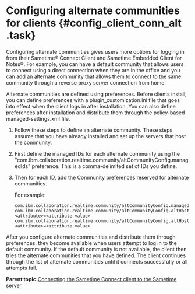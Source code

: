 # Configuring alternate communities for clients {#config_client_conn_alt .task}

Configuring alternate communities gives users more options for logging in from their Sametime® Connect Client and Sametime Embedded Client for Notes®. For example, you can have a default community that allows users to connect using a direct connection when they are in the office and you can add an alternate community that allows them to connect to the same community through a reverse proxy server connection from home.

Alternate communities are defined using preferences. Before clients install, you can define preferences with a plugin\_customization.ini file that goes into effect when the client logs in after installation. You can also define preferences after installation and distribute them through the policy-based managed-settings.xml file.

1.  Follow these steps to define an alternate community. These steps assume that you have already installed and set up the servers that host the community.
2.  First define the managed IDs for each alternate community using the "com.ibm.collaboration.realtime.community/altCommunityConfig.managedIds" preference. This is a comma-delimited set of IDs you define.

3.  Then for each ID, add the Community preferences reserved for alternate communities.

    For example:

    ```
    com.ibm.collaboration.realtime.community/altCommunityConfig.managedIds=altHost1,altHost2
    com.ibm.collaboration.realtime.community/altCommunityConfig.altHost1.<attribute>=<attribute value>
    com.ibm.collaboration.realtime.community/altCommunityConfig.altHost2.<attribute>=<attribute value>
    ```


After you configure alternate communities and distribute them through preferences, they become available when users attempt to log in to the default community. If the default community is not available, the client then tries the alternate communities that you have defined. The client continues through the list of alternate communities until it connects successfully or all attempts fail.

**Parent topic:**[Connecting the Sametime Connect client to the Sametime server](config_client_conn_ov.md)

